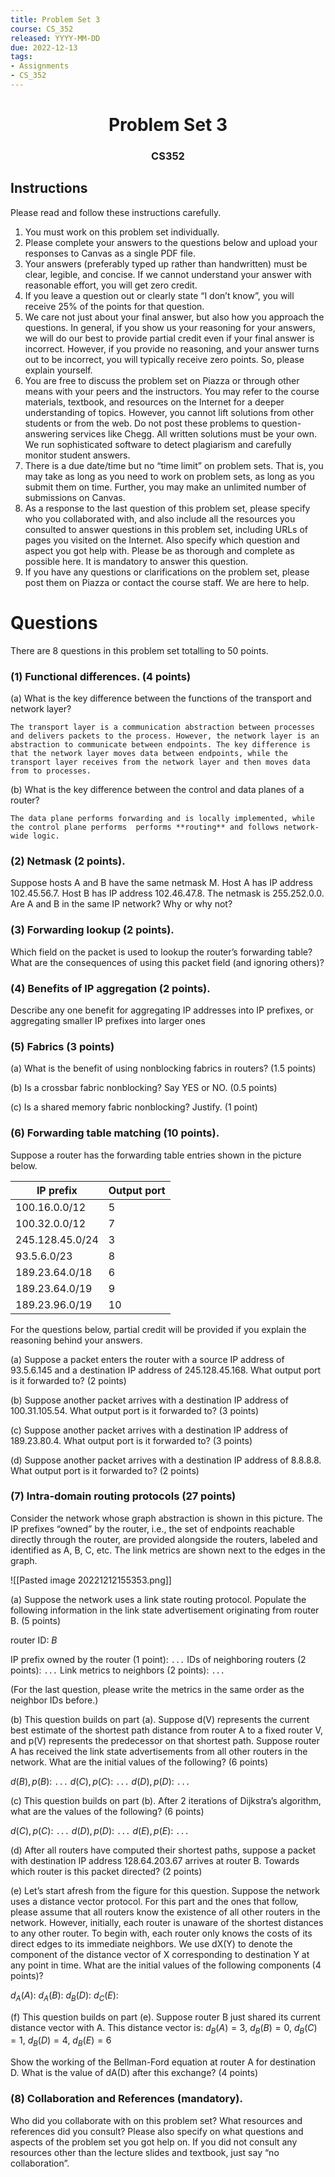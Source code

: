 ```yaml
---
title: Problem Set 3
course: CS_352
released: YYYY-MM-DD
due: 2022-12-13
tags:
- Assignments
- CS_352
---
```

<center><h1>Problem Set 3</h1></center>
<center><h3>CS352</h3></center>

## Instructions

Please read and follow these instructions carefully.  
1. You must work on this problem set individually.  
2. Please complete your answers to the questions below and upload your responses to Canvas as a single PDF file.  
3. Your answers (preferably typed up rather than handwritten) must be clear, legible, and concise. If we cannot understand your answer with reasonable effort, you will get zero credit. 
4. If you leave a question out or clearly state “I don’t know”, you will receive 25% of the points for that question.  
5. We care not just about your final answer, but also how you approach the questions. In  general, if you show us your reasoning for your answers, we will do our best to provide partial credit even if your final answer is incorrect. However, if you provide no reasoning, and your answer turns out to be incorrect, you will typically receive zero points. So, please explain yourself.  
6. You are free to discuss the problem set on Piazza or through other means with your peers and the instructors. You may refer to the course materials, textbook, and resources on the Internet for a deeper understanding of topics. However, you cannot lift solutions from other students or from the web. Do not post these problems to question-answering services like Chegg. All written solutions must be your own. We run sophisticated software to detect plagiarism and carefully monitor student answers.  
7. There is a due date/time but no “time limit” on problem sets. That is, you may take as long as you need to work on problem sets, as long as you submit them on time. Further, you may make an unlimited number of submissions on Canvas. 
8. As a response to the last question of this problem set, please specify who you collaborated with, and also include all the resources you consulted to answer questions in this problem set, including URLs of pages you visited on the Internet. Also specify which question and aspect you got help with. Please be as thorough and complete as possible here. It is mandatory to answer this question.  
9. If you have any questions or clarifications on the problem set, please post them on Piazza or contact the course staff. We are here to help.
<div style="page-break-after: always;"></div>
<div style="page-break-after: always;"></div>


# Questions
There are 8 questions in this problem set totalling to 50 points.

### (1) Functional differences. (4 points)
(a) What is the key difference between the functions of the transport and network layer?
```
The transport layer is a communication abstraction between processes and delivers packets to the process. However, the network layer is an abstraction to communicate between endpoints. The key difference is that the network layer moves data between endpoints, while the transport layer receives from the network layer and then moves data from to processes.
```

(b) What is the key difference between the control and data planes of a router?
```
The data plane performs forwarding and is locally implemented, while the control plane performs  performs **routing** and follows network-wide logic.
```

### (2) Netmask (2 points).
Suppose hosts A and B have the same netmask M. Host A has IP address 102.45.56.7. Host B has IP address 102.46.47.8. The netmask   is 255.252.0.0. Are A and B in the same IP network? Why or why not?

### (3) Forwarding lookup (2 points).
Which field on the packet is used to lookup the router’s forwarding table? What are the consequences of using this packet field (and ignoring others)?

### (4) Benefits of IP aggregation (2 points). 
Describe any one benefit for aggregating IP addresses into IP prefixes, or aggregating smaller IP prefixes into larger ones

### (5) Fabrics (3 points)
(a) What is the benefit of using nonblocking fabrics in routers? (1.5 points)

(b) Is a crossbar fabric nonblocking? Say YES or NO. (0.5 points)

(c) Is a shared memory fabric nonblocking? Justify. (1 point)

### (6) Forwarding table matching (10 points).

Suppose a router has the forwarding table entries shown in the picture below.

| IP prefix | Output port |
| --------- | ----------- |
| 100.16.0.0/12 | 5 |
| 100.32.0.0/12 | 7 |
| 245.128.45.0/24 | 3 |
| 93.5.6.0/23 | 8 |
| 189.23.64.0/18 | 6 |
| 189.23.64.0/19 | 9 |
| 189.23.96.0/19 | 10 |

For the questions below, partial credit will be provided if you explain the reasoning behind your answers.

(a) Suppose a packet enters the router with a source IP address of 93.5.6.145 and a destination IP address of 245.128.45.168. What output port is it forwarded to? (2 points)

(b) Suppose another packet arrives with a destination IP address of 100.31.105.54. What output port is it forwarded to? (3 points)

(c) Suppose another packet arrives with a destination IP address of 189.23.80.4. What output port is it forwarded to? (3 points)

(d) Suppose another packet arrives with a destination IP address of 8.8.8.8. What output port is it forwarded to? (2 points)

### (7) Intra-domain routing protocols (27 points)
Consider the network whose graph abstraction is shown in this picture. The IP prefixes “owned” by the router, i.e., the set of endpoints reachable directly through the router, are provided alongside the routers, labeled and identified as A, B, C, etc. The link metrics are shown next to the edges in the graph.

![[Pasted image 20221212155353.png]]

(a) Suppose the network uses a link state routing protocol. Populate the following information in the link state advertisement originating from router B. (5 points)

router ID: $B$

IP prefix owned by the router (1 point): `...`
IDs of neighboring routers (2 points): `...`
Link metrics to neighbors (2 points): `...`

(For the last question, please write the metrics in the same order as the neighbor IDs before.)

(b) This question builds on part (a). Suppose d(V) represents the current best estimate of the shortest path distance from router A to a fixed router V, and p(V) represents the predecessor on that shortest path. Suppose router A has received the link state advertisements from all other routers in the network. What are the initial values of the following? (6 points)

$d(B), p(B)$: `...`
$d(C), p(C)$: `...`
$d(D), p(D)$: `...`

(c) This question builds on part (b). After 2 iterations of Dijkstra’s algorithm, what are the values of the following? (6 points)

$d(C), p(C)$: `...`
$d(D), p(D)$: `...`
$d(E), p(E)$: `...`

(d) After all routers have computed their shortest paths, suppose a packet with destination IP address 128.64.203.67 arrives at router B. Towards which router is this packet directed? (2 points)

(e) Let’s start afresh from the figure for this question. Suppose the network uses a distance vector protocol. For this part and the ones that follow, please assume that all routers know the existence of all other routers in the network. However, initially, each router is unaware of the shortest distances to any other router. To begin with, each router only knows the costs of its direct edges to its immediate neighbors. We use dX(Y) to denote the component of the distance vector of X corresponding to destination Y at any point in time. What are the initial values of the following components (4 points)?

$d_A(A):$
$d_A(B):$
$d_B(D):$
$d_C(E):$

(f) This question builds on part (e). Suppose router B just shared its current distance vector with A. This distance vector is:
$d_B(A) = 3$, $d_B(B) = 0$, $d_B(C) = 1$, $d_B(D) = 4$, $d_B(E) = 6$

Show the working of the Bellman-Ford equation at router A for destination D. What is the value of dA(D) after this exchange? (4 points)

### (8) Collaboration and References (mandatory).
Who did you collaborate with on this problem set? What resources and references did you consult? Please also specify on what questions and aspects of the problem set you got help on. If you did not consult any resources other than the lecture slides and textbook, just say “no collaboration”.